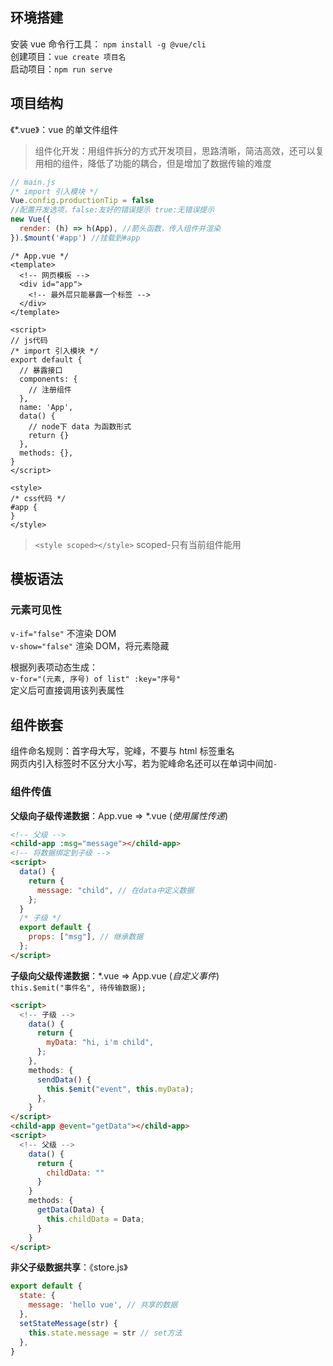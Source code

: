## 环境搭建

安装 vue 命令行工具： `npm install -g @vue/cli`  
创建项目：`vue create 项目名`  
启动项目：`npm run serve`

## 项目结构

《\*.vue》：vue 的单文件组件

> 组件化开发：用组件拆分的方式开发项目，思路清晰，简洁高效，还可以复用相的组件，降低了功能的耦合，但是增加了数据传输的难度

```js
// main.js
/* import 引入模块 */
Vue.config.productionTip = false
//配置开发选项，false:友好的错误提示 true:无错误提示
new Vue({
  render: (h) => h(App), //箭头函数，传入组件并渲染
}).$mount('#app') //挂载到#app
```

```vue
/* App.vue */
<template>
  <!-- 网页模板 -->
  <div id="app">
    <!-- 最外层只能暴露一个标签 -->
  </div>
</template>

<script>
// js代码
/* import 引入模块 */
export default {
  // 暴露接口
  components: {
    // 注册组件
  },
  name: 'App',
  data() {
    // node下 data 为函数形式
    return {}
  },
  methods: {},
}
</script>

<style>
/* css代码 */
#app {
}
</style>
```

> `<style scoped></style>` scoped-只有当前组件能用

## 模板语法

### 元素可见性

`v-if="false"` 不渲染 DOM  
`v-show="false"` 渲染 DOM，将元素隐藏

根据列表项动态生成：  
`v-for="(元素, 序号) of list" :key="序号"`  
定义后可直接调用该列表属性

## 组件嵌套

组件命名规则：首字母大写，驼峰，不要与 html 标签重名  
网页内引入标签时不区分大小写，若为驼峰命名还可以在单词中间加`-`

### 组件传值

**父级向子级传递数据**：App.vue => \*.vue (_使用属性传递_)

```html
<!-- 父级 -->
<child-app :msg="message"></child-app>
<!-- 将数据绑定到子级 -->
<script>
  data() {
    return {
      message: "child", // 在data中定义数据
    };
  }
  /* 子级 */
  export default {
    props: ["msg"], // 继承数据
  };
</script>
```

**子级向父级传递数据**：\*.vue => App.vue (_自定义事件_)  
`this.$emit("事件名", 待传输数据);`

```html
<script>
  <!-- 子级 -->
    data() {
      return {
        myData: "hi, i'm child",
      };
    },
    methods: {
      sendData() {
        this.$emit("event", this.myData);
      },
    }
</script>
<child-app @event="getData"></child-app>
<script>
  <!-- 父级 -->
    data() {
      return {
        childData: ""
      }
    }
    methods: {
      getData(Data) {
        this.childData = Data;
      }
    }
</script>
```

**非父子级数据共享**：《store.js》

```js
export default {
  state: {
    message: 'hello vue', // 共享的数据
  },
  setStateMessage(str) {
    this.state.message = str // set方法
  },
}
```
